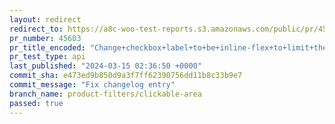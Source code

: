 ```yaml
---
layout: redirect
redirect_to: https://a8c-woo-test-reports.s3.amazonaws.com/public/pr/45603/api/index.html
pr_number: 45603
pr_title_encoded: "Change+checkbox+label+to+be+inline-flex+to+limit+the+width+to+the+content"
pr_test_type: api
last_published: "2024-03-15 02:36:50 +0000"
commit_sha: e473ed9b850d9a3f7ff62390756dd11b8c33b9e7
commit_message: "Fix changelog entry"
branch_name: product-filters/clickable-area
passed: true
---
```

